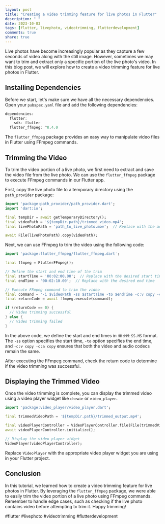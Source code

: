 ```yaml
---
layout: post
title: "Creating a video trimming feature for live photos in Flutter"
description: " "
date: 2023-10-03
tags: [flutter, livephoto, videotrimming, flutterdevelopment]
comments: true
share: true
---
```


Live photos have become increasingly popular as they capture a few seconds of video along with the still image. However, sometimes we may want to trim and extract only a specific portion of the live photo's video. In this blog post, we will explore how to create a video trimming feature for live photos in Flutter.

## Installing Dependencies

Before we start, let's make sure we have all the necessary dependencies. Open your `pubspec.yaml` file and add the following dependencies:

```dart
dependencies:
  flutter:
    sdk: flutter
  flutter_ffmpeg: ^0.4.0
```

The `flutter_ffmpeg` package provides an easy way to manipulate video files in Flutter using FFmpeg commands.

## Trimming the Video

To trim the video portion of a live photo, we first need to extract and save the video file from the live photo. We can use the `flutter_ffmpeg` package to execute FFmpeg commands in our Flutter app.

First, copy the live photo file to a temporary directory using the `path_provider` package:

```dart
import 'package:path_provider/path_provider.dart';
import 'dart:io';

final tempDir = await getTemporaryDirectory();
final videoPath = '${tempDir.path}/trimmed_video.mp4';
final livePhotoPath = 'path_to_live_photo.mov';  // Replace with the actual live photo path

await File(livePhotoPath).copy(videoPath);
```

Next, we can use FFmpeg to trim the video using the following code:

```dart
import 'package:flutter_ffmpeg/flutter_ffmpeg.dart';

final ffmpeg = FlutterFFmpeg();

// Define the start and end time of the trim
final startTime = '00:02:00.00';  // Replace with the desired start time
final endTime = '00:02:10.00';  // Replace with the desired end time

// Execute FFmpeg command to trim the video
final command = '-i $videoPath -ss $startTime -to $endTime -c:v copy -c:a copy ${tempDir.path}/trimmed_output.mp4';
final returnCode = await ffmpeg.execute(command);

if (returnCode == 0) {
  // Video trimming successful
} else {
  // Video trimming failed
}
```

In the above code, we define the start and end times in `HH:MM:SS.MS` format. The `-ss` option specifies the start time, `-to` option specifies the end time, and `-c:v copy -c:a copy` ensures that both the video and audio codecs remain the same.

After executing the FFmpeg command, check the return code to determine if the video trimming was successful.

## Displaying the Trimmed Video

Once the video trimming is complete, you can display the trimmed video using a video player widget like `chewie` or `video_player`.

```dart
import 'package:video_player/video_player.dart';

final trimmedVideoPath = '${tempDir.path}/trimmed_output.mp4';

final videoPlayerController = VideoPlayerController.file(File(trimmedVideoPath));
await videoPlayerController.initialize();

// Display the video player widget
VideoPlayer(videoPlayerController);
```

Replace `VideoPlayer` with the appropriate video player widget you are using in your Flutter project.

## Conclusion

In this tutorial, we learned how to create a video trimming feature for live photos in Flutter. By leveraging the `flutter_ffmpeg` package, we were able to easily trim the video portion of a live photo using FFmpeg commands. Remember to handle edge cases, such as checking if the live photo contains video before attempting to trim it. Happy trimming!

#flutter #livephoto #videotrimming #flutterdevelopment